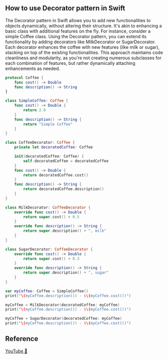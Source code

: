 ## How to use Decorator pattern in Swift

The Decorator pattern in Swift allows you to add new functionalities to objects dynamically, without altering their structure. It's akin to enhancing a basic class with additional features on the fly. For instance, consider a simple Coffee class. Using the Decorator pattern, you can extend its functionality by adding decorators like MilkDecorator or SugarDecorator. Each decorator enhances the coffee with new features (like milk or sugar), stacking on top of the existing functionalities. This approach maintains code cleanliness and modularity, as you're not creating numerous subclasses for each combination of features, but rather dynamically attaching enhancements as needed.

```swift
protocol Coffee {
    func cost() -> Double
    func description() -> String
}

class SimpleCoffee: Coffee {
    func cost() -> Double {
        return 2.0
    }
    func description() -> String {
        return "Simple Coffee"
    }
}

class CoffeeDecorator: Coffee {
    private let decoratedCoffee: Coffee

    init(decoratedCoffee: Coffee) {
        self.decoratedCoffee = decoratedCoffee
    }
    func cost() -> Double {
        return decoratedCoffee.cost()
    }
    func description() -> String {
        return decoratedCoffee.description()
    }
}

class MilkDecorator: CoffeeDecorator {
    override func cost() -> Double {
        return super.cost() + 0.5
    }
    override func description() -> String {
        return super.description() + ", milk"
    }
}

class SugarDecorator: CoffeeDecorator {
    override func cost() -> Double {
        return super.cost() + 0.3
    }
    override func description() -> String {
        return super.description() + ", sugar"
    }
}

var myCoffee: Coffee = SimpleCoffee()
print("\(myCoffee.description()) - $\(myCoffee.cost())")

myCoffee = MilkDecorator(decoratedCoffee: myCoffee)
print("\(myCoffee.description()) - $\(myCoffee.cost())")

myCoffee = SugarDecorator(decoratedCoffee: myCoffee)
print("\(myCoffee.description()) - $\(myCoffee.cost())")
```

## Reference

[YouTube 👀](https://youtube.com/shorts/zKWuOV9sTJY?feature=share)
